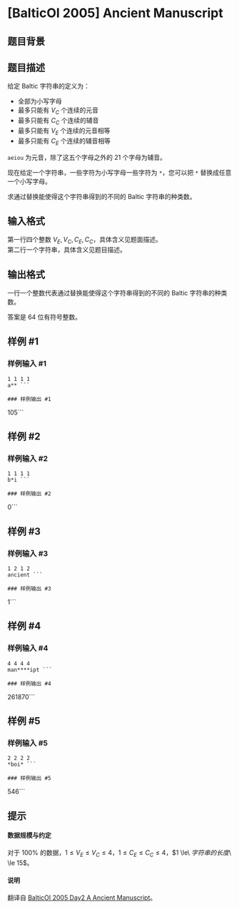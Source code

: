# [BalticOI 2005] Ancient Manuscript

## 题目背景



## 题目描述

给定 Baltic 字符串的定义为：

- 全部为小写字母
- 最多只能有 $V_C$ 个连续的元音
- 最多只能有 $C_C$ 个连续的辅音
- 最多只能有 $V_E$ 个连续的元音相等
- 最多只能有 $C_E$ 个连续的辅音相等

`aeiou` 为元音，除了这五个字母之外的 21 个字母为辅音。

现在给定一个字符串，一些字符为小写字母一些字符为 `*`，您可以把 `*` 替换成任意一个小写字母。

求通过替换能使得这个字符串得到的不同的 Baltic 字符串的种类数。

## 输入格式

第一行四个整数 $V_E,V_C,C_E,C_C$，具体含义见题面描述。    
第二行一个字符串，具体含义见题目描述。

## 输出格式

一行一个整数代表通过替换能使得这个字符串得到的不同的 Baltic 字符串的种类数。

答案是 $64$ 位有符号整数。

## 样例 #1

### 样例输入 #1
```
1 1 1 1
a** ```

### 样例输出 #1

```
105```

## 样例 #2

### 样例输入 #2
```
1 1 1 1
b*i ```

### 样例输出 #2

```
0```

## 样例 #3

### 样例输入 #3
```
1 2 1 2
ancient ```

### 样例输出 #3

```
1```

## 样例 #4

### 样例输入 #4
```
4 4 4 4
man****ipt ```

### 样例输出 #4

```
261870```

## 样例 #5

### 样例输入 #5
```
2 2 2 2
*boi* ```

### 样例输出 #5

```
546```

## 提示

#### 数据规模与约定

对于 $100\%$ 的数据，$1 \le V_E \le V_C \le 4$，$1 \le C_E \le C_C \le 4$，$1 \le\ $字符串的长度$\ \le 15$。

#### 说明

翻译自 [BalticOI 2005 Day2 A Ancient Manuscript](https://boi.cses.fi/files/boi2005_day2.pdf)。
